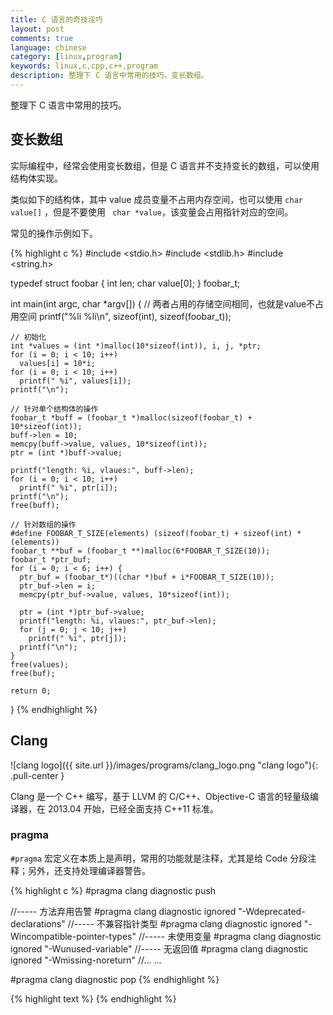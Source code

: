 ```yaml
---
title: C 语言的奇技淫巧
layout: post
comments: true
language: chinese
category: [linux,program]
keywords: linux,c,cpp,c++,program
description: 整理下 C 语言中常用的技巧。变长数组。
---
```


整理下 C 语言中常用的技巧。

<!-- more -->

## 变长数组

实际编程中，经常会使用变长数组，但是 C 语言并不支持变长的数组，可以使用结构体实现。

类似如下的结构体，其中 value 成员变量不占用内存空间，也可以使用 ```char value[]``` ，但是不要使用 ``` char *value```，该变量会占用指针对应的空间。

常见的操作示例如下。

{% highlight c %}
#include <stdio.h>
#include <stdlib.h>
#include <string.h>

typedef struct foobar {
  int len;
  char value[0];
} foobar_t;

int main(int argc, char *argv[])
{
    // 两者占用的存储空间相同，也就是value不占用空间
    printf("%li %li\n", sizeof(int), sizeof(foobar_t));

    // 初始化
    int *values = (int *)malloc(10*sizeof(int)), i, j, *ptr;
    for (i = 0; i < 10; i++)
      values[i] = 10*i;
    for (i = 0; i < 10; i++)
      printf(" %i", values[i]);
    printf("\n");

    // 针对单个结构体的操作
    foobar_t *buff = (foobar_t *)malloc(sizeof(foobar_t) + 10*sizeof(int));
    buff->len = 10;
    memcpy(buff->value, values, 10*sizeof(int));
    ptr = (int *)buff->value;

    printf("length: %i, vlaues:", buff->len);
    for (i = 0; i < 10; i++)
      printf(" %i", ptr[i]);
    printf("\n");
    free(buff);

    // 针对数组的操作
    #define FOOBAR_T_SIZE(elements) (sizeof(foobar_t) + sizeof(int) * (elements))
    foobar_t **buf = (foobar_t **)malloc(6*FOOBAR_T_SIZE(10));
    foobar_t *ptr_buf;
    for (i = 0; i < 6; i++) {
      ptr_buf = (foobar_t*)((char *)buf + i*FOOBAR_T_SIZE(10));
      ptr_buf->len = i;
      memcpy(ptr_buf->value, values, 10*sizeof(int));

      ptr = (int *)ptr_buf->value;
      printf("length: %i, vlaues:", ptr_buf->len);
      for (j = 0; j < 10; j++)
        printf(" %i", ptr[j]);
      printf("\n");
    }
    free(values);
    free(buf);

    return 0;
}
{% endhighlight %}

## Clang

![clang logo]({{ site.url }}/images/programs/clang_logo.png "clang logo"){: .pull-center }

Clang 是一个 C++ 编写，基于 LLVM 的 C/C++、Objective-C 语言的轻量级编译器，在 2013.04 开始，已经全面支持 C++11 标准。

### pragma

```#pragma``` 宏定义在本质上是声明，常用的功能就是注释，尤其是给 Code 分段注释；另外，还支持处理编译器警告。

{% highlight c %}
#pragma clang diagnostic push

//----- 方法弃用告警
#pragma clang diagnostic ignored "-Wdeprecated-declarations"
//----- 不兼容指针类型
#pragma clang diagnostic ignored "-Wincompatible-pointer-types"
//----- 未使用变量
#pragma clang diagnostic ignored "-Wunused-variable"
//----- 无返回值
#pragma clang diagnostic ignored "-Wmissing-noreturn"
//... ...

#pragma clang diagnostic pop
{% endhighlight %}



{% highlight text %}
{% endhighlight %}
